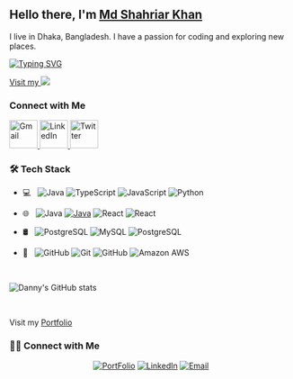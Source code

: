 


## Hello there, I'm [Md Shahriar Khan](https://shahriarkhan.info)
I live in Dhaka, Bangladesh. I have a passion for coding and exploring new places.

[![Typing SVG](https://readme-typing-svg.demolab.com?font=Fira+Code&pause=1000&width=435&lines=I+am+a+passionate+Software+Engineer;I+am+Md+Shahriar+Khan)](https://git.io/typing-svg)

<!-- ### Connect with Me -->
<!-- <a href="mailto:shahriar.khan099@gmail.com"><img src="[https://img.shields.io/badge/Gmail-D14836?style=for-the-badge&logo=gmail&logoColor=white](https://user-images.githubusercontent.com/87497469/204072688-30ac402a-27d6-434c-91e7-d837cf546da7.svg)"></a> <a href="https://www.linkedin.com/in/danielberger18/"><img src="https://img.shields.io/badge/LinkedIn-0077B5?style=for-the-badge&logo=linkedin&logoColor=white"></a> <a href="https://www.youtube.com/channel/UCMGSgppCK-hp4zmeqhp7CIw"><img src="https://img.shields.io/badge/YouTube-FF0000?style=for-the-badge&logo=youtube&logoColor=white"></a> <a href="https://www.danny-berger.dev"><img src="https://img.shields.io/badge/portfolio-0A0A0A?style=for-the-badge&logo=dev.to&logoColor=white"></a>  -->

<a href="https://shahriarkhan.info"> Visit my <img src="https://img.shields.io/badge/portfolio-0A0A0A?style=for-the-badge&logo=dev.to&logoColor=white"> </a>
 
### Connect with Me

<a href="mailto:shahriar.khan099@gmail.com">
    <img width="50px" src="https://user-images.githubusercontent.com/87497469/204072698-3df67af4-ed93-4708-b025-d552c6bd8f44.svg" alt="Gmail"/>
</a>
	
<a href="https://www.linkedin.com/in/shahriarkhan099/" target="_blank">
	<img width="50px" src="https://user-images.githubusercontent.com/87497469/204072724-84eb6e97-35ab-4f7e-b7fc-2605e30767b4.svg" alt="LinkedIn"/>
</a>

<a href="https://twitter.com/shahriarkhan099" target="_blank">
    <img width="50px" src="https://user-images.githubusercontent.com/87497469/204072750-a67c5225-725e-4b35-bc0c-f98c910dc0cd.svg" alt="Twitter" />
</a>
 


<h3>🛠 Tech Stack</h3>

- 💻 &nbsp;  ![Java](https://img.shields.io/badge/-Java-black?style=flat-square&logo=java)
![TypeScript](https://img.shields.io/badge/-TypeScript-black?style=flat-square&logo=typescript)
![JavaScript](https://img.shields.io/badge/-JavaScript-black?style=flat-square&logo=javascript)
![Python](https://img.shields.io/badge/-Python-black?style=flat-square&logo=python)

- 🌐 &nbsp; 
![Java](https://img.shields.io/badge/-Spring%20Boot-black?style=flat-square&logo=springboot)
[![Java](https://img.shields.io/badge/-Java-black?style=flat-square&logo=java)](https://github.com/)
![React](https://img.shields.io/badge/-React-black?style=flat-square&logo=react)
![React](https://img.shields.io/badge/-Angular-black?style=flat-square&logo=angular)
<!-- ![Java](https://img.shields.io/badge/-Express.Js-black?style=flat-square&logo=express) -->

- 🛢 &nbsp; 
![PostgreSQL](https://img.shields.io/badge/-PostgreSQL-black?style=flat-square&logo=postgresql)
![MySQL](https://img.shields.io/badge/-MySQL-black?style=flat-square&logo=mysql)
![PostgreSQL](https://img.shields.io/badge/-MongoDB-black?style=flat-square&logo=mongodb)
<!-- ![MySQL](https://img.shields.io/badge/-Redis-black?style=flat-square&logo=redis) -->

- 🔧 &nbsp;
![GitHub](https://img.shields.io/badge/-GitHub-black?style=flat-square&logo=github)
![Git](https://img.shields.io/badge/-Git-black?style=flat-square&logo=git)
![GitHub](https://img.shields.io/badge/-Jenkins-black?style=flat-square&logo=jenkins)
![Amazon AWS](https://img.shields.io/badge/Amazon%20AWS-black?style=flat-square&logo=amazon-aws)


<br/>

 ![Danny's GitHub stats](https://github-readme-stats.vercel.app/api?username=shahriarkhan099&show_icons=true&theme=dark)
 
 <br/>

Visit my [Portfolio](https://shahriarkhan.info)

<h3> 🤝🏻 Connect with Me </h3>

<p align="center">
<a href="[https://shahriarkhan.info/]"><img alt="PortFolio" src="https://img.shields.io/badge/shahriarkhan.info-Portfolio-blue?style=flat-square&logo=google-chrome"></a>
<a href="[https://www.linkedin.com/in/shahriarkhan099/]"><img alt="LinkedIn" src="https://img.shields.io/badge/shahriarkhan099-linkedIn-brightgreen?style=flat-square&logo=linkedin"></a>
<a href="mailto:shahriar.khan099@gmail.com"><img alt="Email" src="https://img.shields.io/badge/Email-shahriar.khan099@gmail.com-blue?style=flat-square&logo=gmail"></a>
</p>

<br/>



